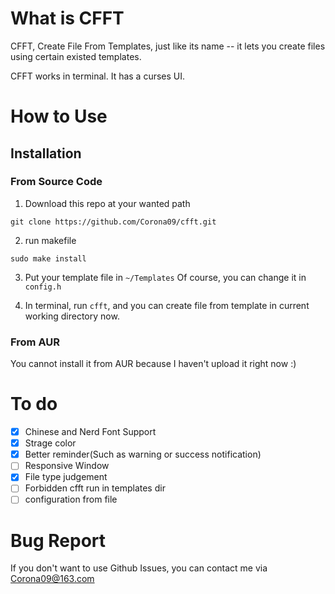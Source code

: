 # What is CFFT #
CFFT, Create File From Templates, just like its name -- it lets you create files using certain existed templates.

CFFT works in terminal. It has a curses UI. 

# How to Use #

## Installation ##

### From Source Code ###
1. Download this repo at your wanted path
  ```
  git clone https://github.com/Corona09/cfft.git
  ```
2. run makefile
  ```Make
  sudo make install
  ```
3. Put your template file in `~/Templates`
  Of course, you can change it in `config.h`

4. In terminal, run `cfft`, and you can create file from template
in current working directory now.

### From AUR ###
You cannot install it from AUR because I haven't upload it right now :)

# To do #
- [x] Chinese and Nerd Font Support
- [x] Strage color
- [x] Better reminder(Such as warning or success notification)
- [ ] Responsive Window
- [x] File type judgement
- [ ] Forbidden cfft run in templates dir
- [ ] configuration from file

# Bug Report #
If you don't want to use Github Issues,
you can contact me via Corona09@163.com

